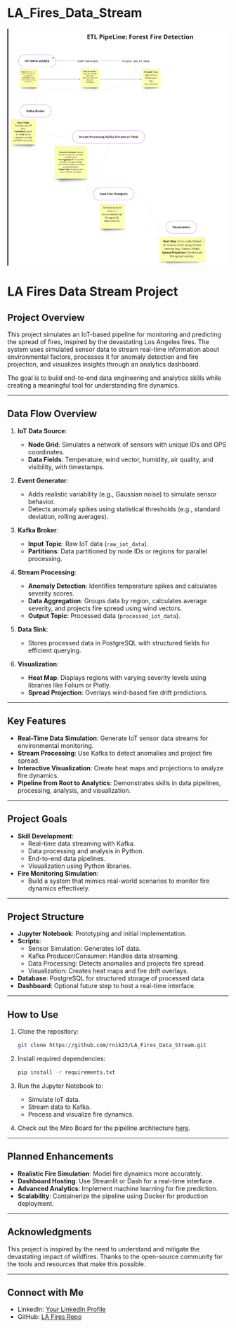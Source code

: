 # LA_Fires_Data_Stream
![Pipeline Architecture Diagram](Data_Flow_Diagram(DFD).png)
# LA Fires Data Stream Project

## **Project Overview**
This project simulates an IoT-based pipeline for monitoring and predicting the spread of fires, inspired by the devastating Los Angeles fires. The system uses simulated sensor data to stream real-time information about environmental factors, processes it for anomaly detection and fire projection, and visualizes insights through an analytics dashboard.

The goal is to build end-to-end data engineering and analytics skills while creating a meaningful tool for understanding fire dynamics.

---

## **Data Flow Overview**
1. **IoT Data Source**:
   - **Node Grid**: Simulates a network of sensors with unique IDs and GPS coordinates.
   - **Data Fields**: Temperature, wind vector, humidity, air quality, and visibility, with timestamps.

2. **Event Generator**:
   - Adds realistic variability (e.g., Gaussian noise) to simulate sensor behavior.
   - Detects anomaly spikes using statistical thresholds (e.g., standard deviation, rolling averages).

3. **Kafka Broker**:
   - **Input Topic**: Raw IoT data (`raw_iot_data`).
   - **Partitions**: Data partitioned by node IDs or regions for parallel processing.

4. **Stream Processing**:
   - **Anomaly Detection**: Identifies temperature spikes and calculates severity scores.
   - **Data Aggregation**: Groups data by region, calculates average severity, and projects fire spread using wind vectors.
   - **Output Topic**: Processed data (`processed_iot_data`).

5. **Data Sink**:
   - Stores processed data in PostgreSQL with structured fields for efficient querying.

6. **Visualization**:
   - **Heat Map**: Displays regions with varying severity levels using libraries like Folium or Plotly.
   - **Spread Projection**: Overlays wind-based fire drift predictions.

---

## **Key Features**
- **Real-Time Data Simulation**: Generate IoT sensor data streams for environmental monitoring.
- **Stream Processing**: Use Kafka to detect anomalies and project fire spread.
- **Interactive Visualization**: Create heat maps and projections to analyze fire dynamics.
- **Pipeline from Root to Analytics**: Demonstrates skills in data pipelines, processing, analysis, and visualization.

---

## **Project Goals**
- **Skill Development**:
  - Real-time data streaming with Kafka.
  - Data processing and analysis in Python.
  - End-to-end data pipelines.
  - Visualization using Python libraries.
- **Fire Monitoring Simulation**:
  - Build a system that mimics real-world scenarios to monitor fire dynamics effectively.

---

## **Project Structure**
- **Jupyter Notebook**: Prototyping and initial implementation.
- **Scripts**:
  - Sensor Simulation: Generates IoT data.
  - Kafka Producer/Consumer: Handles data streaming.
  - Data Processing: Detects anomalies and projects fire spread.
  - Visualization: Creates heat maps and fire drift overlays.
- **Database**: PostgreSQL for structured storage of processed data.
- **Dashboard**: Optional future step to host a real-time interface.

---

## **How to Use**
1. Clone the repository:
   ```bash
   git clone https://github.com/rnik23/LA_Fires_Data_Stream.git
   ```

2. Install required dependencies:
   ```bash
   pip install -r requirements.txt
   ```

3. Run the Jupyter Notebook to:
   - Simulate IoT data.
   - Stream data to Kafka.
   - Process and visualize fire dynamics.

4. Check out the Miro Board for the pipeline architecture [here](https://miro.com/welcomeonboard/ZVdFVUVrMzdWKzRGTFVIOFYyS0RwY0ZPMHdTVGV2Nkswa0hqRDZOMjVaQnBuTmp6MW13d0JrcHhZdHhZY1huVlRGcUd2dVdmd2kxYUFBSDRDem1jNGlxTnpGTmhDczNyYkZOQTJja2V1WkdUVjdwaDFRL1RvNFJLNEF2TFZ4b2UhZQ==?share_link_id=330959544685).

---

## **Planned Enhancements**
- **Realistic Fire Simulation**: Model fire dynamics more accurately.
- **Dashboard Hosting**: Use Streamlit or Dash for a real-time interface.
- **Advanced Analytics**: Implement machine learning for fire prediction.
- **Scalability**: Containerize the pipeline using Docker for production deployment.

---

## **Acknowledgments**
This project is inspired by the need to understand and mitigate the devastating impact of wildfires. Thanks to the open-source community for the tools and resources that make this possible.

---

## **Connect with Me**
- LinkedIn: [Your LinkedIn Profile](https://www.linkedin.com/in/rnik23/)
- GitHub: [LA Fires Repo](https://github.com/rnik23/LA_Fires_Data_Stream)



